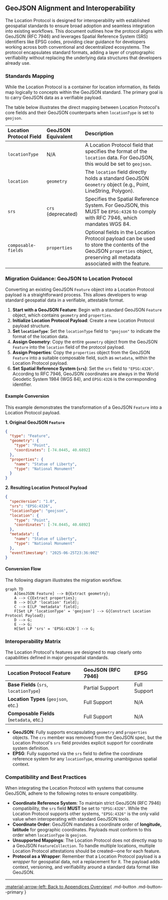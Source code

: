 ## GeoJSON Alignment and Interoperability

The Location Protocol is designed for interoperability with established geospatial standards to ensure broad adoption and seamless integration into existing workflows. This document outlines how the protocol aligns with GeoJSON (RFC 7946) and leverages Spatial Reference System (SRS) identifiers like EPSG codes, providing clear guidance for developers working across both conventional and decentralized ecosystems. The protocol encapsulates standard formats, adding a layer of cryptographic verifiability without replacing the underlying data structures that developers already use.

### Standards Mapping

While the Location Protocol is a container for location information, its fields map logically to concepts within the GeoJSON standard. The primary goal is to carry GeoJSON data as a verifiable payload.

The table below illustrates the direct mapping between Location Protocol's core fields and their GeoJSON counterparts when `locationType` is set to `geojson`.

| Location Protocol Field | GeoJSON Equivalent | Description                                                                                                                                                                 |
| :---------------------- | :----------------- | :-------------------------------------------------------------------------------------------------------------------------------------------------------------------------- |
| `locationType`          | N/A                | A Location Protocol field that specifies the format of the `location` data. For GeoJSON, this would be set to `geojson`.                                                    |
| `location`              | `geometry`         | The `location` field directly holds a standard GeoJSON `Geometry` object (e.g., Point, LineString, Polygon).                                                                |
| `srs`                   | `crs` (deprecated) | Specifies the Spatial Reference System. For GeoJSON, this MUST be `EPSG:4326` to comply with RFC 7946, which mandates WGS 84.                                               |
| `composable-fields`     | `properties`       | Optional fields in the Location Protocol payload can be used to store the contents of the GeoJSON `properties` object, preserving all metadata associated with the feature. |

### Migration Guidance: GeoJSON to Location Protocol

Converting an existing GeoJSON `Feature` object into a Location Protocol payload is a straightforward process. This allows developers to wrap standard geospatial data in a verifiable, attestable format.

1. **Start with a GeoJSON Feature**: Begin with a standard GeoJSON `Feature` object, which contains `geometry` and `properties`.
2. **Initialize Location Protocol Payload**: Create a new Location Protocol payload structure.
3. **Set `locationType`**: Set the `locationType` field to `"geojson"` to indicate the format of the location data.
4. **Assign Geometry**: Copy the entire `geometry` object from the GeoJSON `Feature` into the `location` field of the protocol payload.
5. **Assign Properties**: Copy the `properties` object from the GeoJSON `Feature` into a suitable composable field, such as `metadata`, within the Location Protocol payload.
6. **Set Spatial Reference System (`srs`)**: Set the `srs` field to `"EPSG:4326"`. According to RFC 7946, GeoJSON coordinates are always in the World Geodetic System 1984 (WGS 84), and `EPSG:4326` is the corresponding identifier.

#### Example Conversion

This example demonstrates the transformation of a GeoJSON `Feature` into a Location Protocol payload.

**1. Original GeoJSON `Feature`**

```json
{
  "type": "Feature",
  "geometry": {
    "type": "Point",
    "coordinates": [-74.0445, 40.6892]
  },
  "properties": {
    "name": "Statue of Liberty",
    "type": "National Monument"
  }
}
```

**2. Resulting Location Protocol Payload**

```json
{
  "specVersion": "1.0",
  "srs": "EPSG:4326",
  "locationType": "geojson",
  "location": {
    "type": "Point",
    "coordinates": [-74.0445, 40.6892]
  },
  "metadata": {
    "name": "Statue of Liberty",
    "type": "National Monument"
  },
  "eventTimestamp": "2025-06-25T23:36:00Z"
}
```

#### Conversion Flow

The following diagram illustrates the migration workflow.

```mermaid
graph TD
    A[GeoJSON Feature] --> B{Extract geometry};
    A --> C{Extract properties};
    B --> D[LP 'location' field];
    C --> E[LP 'metadata' field];
    F[Set LP 'locationType' = 'geojson'] --> G{Construct Location Protocol Payload};
    D --> G;
    E --> G;
    H[Set LP 'srs' = 'EPSG:4326'] --> G;
```

### Interoperability Matrix

The Location Protocol's features are designed to map clearly onto capabilities defined in major geospatial standards.

| Location Protocol Feature                | GeoJSON (RFC 7946) | EPSG         |
| :--------------------------------------- | :----------------- | :----------- |
| **Base Fields** (`srs`, `locationType`)  | Partial Support    | Full Support |
| **Location Types** (`geojson`, etc.)     | Full Support       | N/A          |
| **Composable Fields** (`metadata`, etc.) | Full Support       | N/A          |

- **GeoJSON**: Fully supports encapsulating `geometry` and `properties` objects. The `crs` member was removed from the GeoJSON spec, but the Location Protocol's `srs` field provides explicit support for coordinate system definition.
- **EPSG**: Fully supported via the `srs` field to define the coordinate reference system for any `locationType`, ensuring unambiguous spatial context.

### Compatibility and Best Practices

When integrating the Location Protocol with systems that consume GeoJSON, adhere to the following notes to ensure compatibility.

- **Coordinate Reference System**: To maintain strict GeoJSON (RFC 7946) compatibility, the `srs` field **MUST** be set to `"EPSG:4326"`. While the Location Protocol supports other systems, `"EPSG:4326"` is the only valid value when interoperating with standard GeoJSON tools.
- **Coordinate Order**: GeoJSON mandates a coordinate order of **longitude, latitude** for geographic coordinates. Payloads must conform to this order when `locationType` is `geojson`.
- **Unsupported Mappings**: The Location Protocol does not directly map to a GeoJSON `FeatureCollection`. To handle multiple locations, multiple Location Protocol attestations should be created—one for each feature.
- **Protocol as a Wrapper**: Remember that a Location Protocol payload is a _wrapper_ for geospatial data, not a replacement for it. The payload adds context, versioning, and verifiability around a standard data format like GeoJSON.

---

[:material-arrow-left: Back to Appendices Overview](index.md){ .md-button .md-button--primary }
